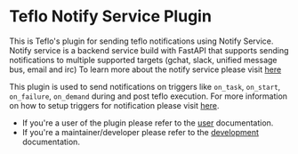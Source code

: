 # Teflo Notify Service Plugin

This is Teflo's plugin for sending teflo notifications using Notify Service. Notify service is a 
backend service build with FastAPI that supports sending notifications to multiple supported targets
(gchat, slack, unified message bus, email and irc)
To learn more about the notify service please visit [here](https://github.com/waynesun09/notify-service)

This plugin is used to send notifications on triggers like `on_task`, `on_start`, `on_failure`, `on_demand`
during and post teflo execution. For more information on how to setup triggers for notification
please visit [here](https://teflo.readthedocs.io/en/latest/users/definitions/notifications.html#triggers).

- If you're a user of the plugin please refer to the [user](https://redhatqe.github.io/teflo_notify_service_plugin/user.html) documentation.
- If you're a maintainer/developer please refer to the [development](https://redhatqe.github.io/teflo_notify_service_plugin/contribute.html) documentation.
